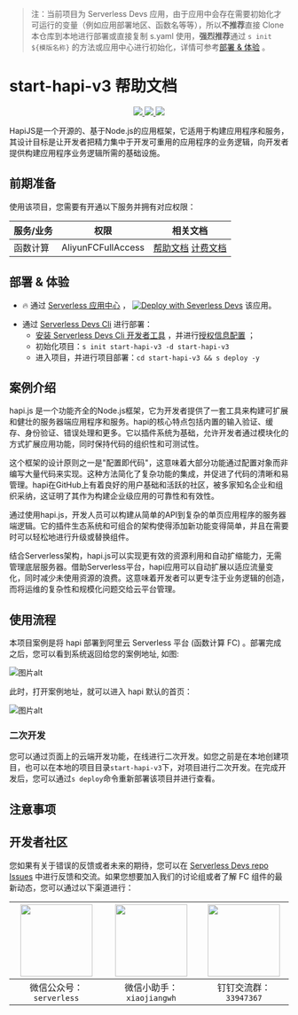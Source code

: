 
> 注：当前项目为 Serverless Devs 应用，由于应用中会存在需要初始化才可运行的变量（例如应用部署地区、函数名等等），所以**不推荐**直接 Clone 本仓库到本地进行部署或直接复制 s.yaml 使用，**强烈推荐**通过 `s init ${模版名称}` 的方法或应用中心进行初始化，详情可参考[部署 & 体验](#部署--体验) 。

# start-hapi-v3 帮助文档
<p align="center" class="flex justify-center">
    <a href="https://www.serverless-devs.com" class="ml-1">
    <img src="http://editor.devsapp.cn/icon?package=start-hapi-v3&type=packageType">
  </a>
  <a href="http://www.devsapp.cn/details.html?name=start-hapi-v3" class="ml-1">
    <img src="http://editor.devsapp.cn/icon?package=start-hapi-v3&type=packageVersion">
  </a>
  <a href="http://www.devsapp.cn/details.html?name=start-hapi-v3" class="ml-1">
    <img src="http://editor.devsapp.cn/icon?package=start-hapi-v3&type=packageDownload">
  </a>
</p>

<description>

HapiJS是一个开源的、基于Node.js的应用框架，它适用于构建应用程序和服务，其设计目标是让开发者把精力集中于开发可重用的应用程序的业务逻辑，向开发者提供构建应用程序业务逻辑所需的基础设施。

</description>

<codeUrl>



</codeUrl>
<preview>



</preview>


## 前期准备

使用该项目，您需要有开通以下服务并拥有对应权限：

<service>



| 服务/业务 |  权限  | 相关文档 |
| --- |  --- | --- |
| 函数计算 |  AliyunFCFullAccess | [帮助文档](https://help.aliyun.com/product/2508973.html) [计费文档](https://help.aliyun.com/document_detail/2512928.html) |

</service>

<remark>



</remark>

<disclaimers>



</disclaimers>

## 部署 & 体验

<appcenter>
   
- :fire: 通过 [Serverless 应用中心](https://fcnext.console.aliyun.com/applications/create?template=start-hapi-v3) ，
  [![Deploy with Severless Devs](https://img.alicdn.com/imgextra/i1/O1CN01w5RFbX1v45s8TIXPz_!!6000000006118-55-tps-95-28.svg)](https://fcnext.console.aliyun.com/applications/create?template=start-hapi-v3) 该应用。
   
</appcenter>
<deploy>
    
- 通过 [Serverless Devs Cli](https://www.serverless-devs.com/serverless-devs/install) 进行部署：
  - [安装 Serverless Devs Cli 开发者工具](https://www.serverless-devs.com/serverless-devs/install) ，并进行[授权信息配置](https://docs.serverless-devs.com/fc/config) ；
  - 初始化项目：`s init start-hapi-v3 -d start-hapi-v3`
  - 进入项目，并进行项目部署：`cd start-hapi-v3 && s deploy -y`
   
</deploy>

## 案例介绍

<appdetail id="flushContent">

hapi.js 是一个功能齐全的Node.js框架，它为开发者提供了一套工具来构建可扩展和健壮的服务器端应用程序和服务。hapi的核心特点包括内置的输入验证、缓存、身份验证、错误处理和更多。它以插件系统为基础，允许开发者通过模块化的方式扩展应用功能，同时保持代码的组织性和可测试性。

这个框架的设计原则之一是"配置即代码"，这意味着大部分功能通过配置对象而非编写大量代码来实现。这种方法简化了复杂功能的集成，并促进了代码的清晰和易管理。hapi在GitHub上有着良好的用户基础和活跃的社区，被多家知名企业和组织采纳，这证明了其作为构建企业级应用的可靠性和有效性。

通过使用hapi.js，开发人员可以构建从简单的API到复杂的单页应用程序的服务器端逻辑。它的插件生态系统和可组合的架构使得添加新功能变得简单，并且在需要时可以轻松地进行升级或替换组件。

结合Serverless架构，hapi.js可以实现更有效的资源利用和自动扩缩能力，无需管理底层服务器。借助Serverless平台，hapi应用可以自动扩展以适应流量变化，同时减少未使用资源的浪费。这意味着开发者可以更专注于业务逻辑的创造，而将运维的复杂性和规模化问题交给云平台管理。

</appdetail>

## 使用流程

<usedetail id="flushContent">

本项目案例是将 hapi 部署到阿里云 Serverless 平台 (函数计算 FC) 。部署完成之后，您可以看到系统返回给您的案例地址, 如图:

![图片alt](https://img.alicdn.com/imgextra/i4/O1CN01wLm5Gn25WAV8q7Qw0_!!6000000007533-0-tps-1176-338.jpg)

此时，打开案例地址，就可以进入 hapi 默认的首页：

![图片alt](https://img.alicdn.com/imgextra/i1/O1CN019eIc1K1w9sfJirPVk_!!6000000006266-0-tps-2738-1418.jpg)

### 二次开发
您可以通过页面上的云端开发功能，在线进行二次开发。如您之前是在本地创建项目，也可以在本地的项目目录`start-hapi-v3`下，对项目进行二次开发。在完成开发后，您可以通过`s deploy`命令重新部署该项目并进行查看。

</usedetail>

## 注意事项

<matters id="flushContent">
</matters>


<devgroup>


## 开发者社区

您如果有关于错误的反馈或者未来的期待，您可以在 [Serverless Devs repo Issues](https://github.com/serverless-devs/serverless-devs/issues) 中进行反馈和交流。如果您想要加入我们的讨论组或者了解 FC 组件的最新动态，您可以通过以下渠道进行：

<p align="center">  

| <img src="https://serverless-article-picture.oss-cn-hangzhou.aliyuncs.com/1635407298906_20211028074819117230.png" width="130px" > | <img src="https://serverless-article-picture.oss-cn-hangzhou.aliyuncs.com/1635407044136_20211028074404326599.png" width="130px" > | <img src="https://serverless-article-picture.oss-cn-hangzhou.aliyuncs.com/1635407252200_20211028074732517533.png" width="130px" > |
| --------------------------------------------------------------------------------------------------------------------------------- | --------------------------------------------------------------------------------------------------------------------------------- | --------------------------------------------------------------------------------------------------------------------------------- |
| <center>微信公众号：`serverless`</center>                                                                                         | <center>微信小助手：`xiaojiangwh`</center>                                                                                        | <center>钉钉交流群：`33947367`</center>                                                                                           |
</p>
</devgroup>

